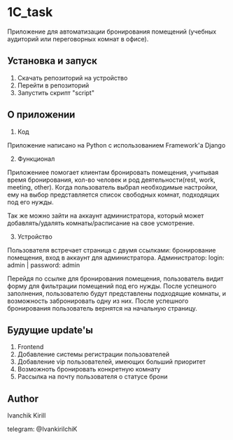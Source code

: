 # 1C_task
Приложение для автоматизации бронирования помещений (учебных аудиторий или переговорных комнат в офисе).
## Установка и запуск
1) Скачать репозиторий на устройство
2) Перейти в репозиторий
3) Запустить скрипт "script"

## О приложении
1) Код

Приложение написано на Python с использованием Framework'а Django

2) Функционал

Приложениее помогает клиентам бронировать помещения, учитывая время бронирования, кол-во человек и род деятельности(rest, work, meeting, other).
Когда пользователь выбрал необходимые настройки, ему на выбор представляется список свободных комнат, подходящих под его нужды.

Так же можно зайти на аккаунт администратора, который может добавлять/удалять комнаты/расписание на свое усмотрение.

3) Устройство

Пользователя встречает страница с двумя ссылками: бронирование помещения, вход в аккаунт для администратора.
Администратор:
login: admin | password: admin

Перейдя по ссылке для бронирования помещения, пользователь видит форму для фильтрации помещений под его нужды.
После успешного заполнения, пользователю будут представлены подходящие комнаты, и возможность забронировать одну из них.
После успешного бронирования пользователь вернятся на начальную страницу.

## Будущие update'ы
1) Frontend
2) Добавление системы регистрации пользователей
3) Добавление vip пользователей, имеющих больший приоритет
4) Возможноть бронировать конкретную комнату
5) Рассылка на почту пользователя о статусе брони

## Author
Ivanchik Kirill

telegram: @IvankirilchiK
